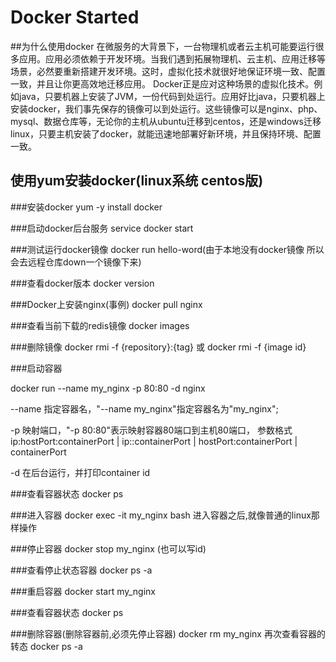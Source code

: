# Docker Started

##为什么使用docker
在微服务的大背景下，一台物理机或者云主机可能要运行很多应用。应用必须依赖于开发环境。当我们遇到拓展物理机、云主机、应用迁移等场景，必然要重新搭建开发环境。这时，虚拟化技术就很好地保证环境一致、配置一致，并且让你更高效地迁移应用。
Docker正是应对这种场景的虚拟化技术。例如java，只要机器上安装了JVM，一份代码到处运行。应用好比java，只要机器上安装docker，我们事先保存的镜像可以到处运行。这些镜像可以是nginx、php、mysql、数据仓库等，无论你的主机从ubuntu迁移到centos，还是windows迁移linux，只要主机安装了docker，就能迅速地部署好新环境，并且保持环境、配置一致。


## 使用yum安装docker(linux系统 centos版)

###安装docker 
yum -y install docker

###启动docker后台服务
service docker start

###测试运行docker镜像
docker run hello-word(由于本地没有docker镜像 所以会去远程仓库down一个镜像下来)

###查看docker版本
docker version

###Docker上安装nginx(事例)
docker pull nginx

###查看当前下载的redis镜像
docker images

###删除镜像
docker rmi -f {repository}:{tag}
或
docker rmi -f {image id}

###启动容器

docker run --name my_nginx -p 80:80 -d nginx

--name 指定容器名，"--name my_nginx"指定容器名为"my_nginx";

-p     映射端口，"-p 80:80"表示映射容器80端口到主机80端口，
       参数格式ip:hostPort:containerPort | ip::containerPort | hostPort:containerPort | containerPort
       
-d     在后台运行，并打印container id
 
###查看容器状态
docker ps

###进入容器
docker exec -it my_nginx bash
进入容器之后,就像普通的linux那样操作

###停止容器
docker stop my_nginx (也可以写id) 

###查看停止状态容器
docker ps -a

###重启容器
docker start my_nginx

###查看容器状态
docker ps

###删除容器(删除容器前,必须先停止容器)
docker rm my_nginx
再次查看容器的转态
docker ps -a

